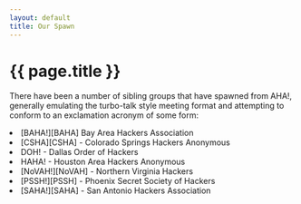 ```yaml
---
layout: default
title: Our Spawn
---
```


<div id="home">
  <h1>{{ page.title }}</h1>
There have been a number of sibling groups that have spawned from AHA!,
generally emulating the turbo-talk style meeting format and attempting
to conform to an exclamation acronym of some form:
<p>
<li>[BAHA!][BAHA] Bay Area Hackers Association</li>
<li>[CSHA][CSHA] - Colorado Springs Hackers Anonymous</li>
<li>DOH! - Dallas Order of Hackers</li>
<li>HAHA! - Houston Area Hackers Anonymous</li>
<li>[NoVAH!][NoVAH] - Northern Virginia Hackers</li>
<li>[PSSH!][PSSH] - Phoenix Secret Society of Hackers</li>
<li>[SAHA!][SAHA] - San Antonio Hackers Association</li>
</div>

[BAHA]: http://baha.bitrot.info/
[CSHA]: http://csha.reversing.us/
[NoVAH]: http://novahackers.blogspot.com/
[PSSH]: http://groups.google.com/group/phxSSH?hl=en
[SAHA]: http://sanantoniohackers.org/
